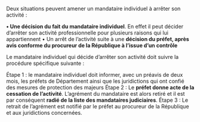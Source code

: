 Deux situations peuvent amener un mandataire individuel à arrêter son activité :

**• Une décision du fait du mandataire individuel**. En effet il peut décider d’arrêter son activité professionnelle pour plusieurs raisons qui lui appartiennent
• Un arrêt de l’activité suite à une **décision du préfet, après avis conforme du procureur de la République à l’issue d’un contrôle**

Le mandataire individuel qui décide d’arrêter son activité doit suivre la procédure spécifique suivante :

Étape 1 : le mandataire individuel doit informer, avec un préavis de deux mois, les préfets de Département ainsi que les juridictions qui ont confié des mesures de protection des majeurs
Étape 2 : Le **préfet donne acte de la cessation de l’activité**. L’agrément du mandataire est alors retiré et il est par conséquent **radié de la liste des mandataires judiciaires**.
Étape 3 : Le retrait de l’agrément est notifié par le préfet au procureur de la République et aux juridictions concernées.
